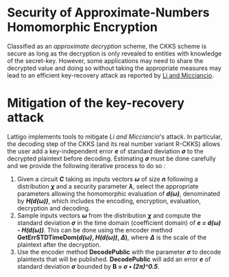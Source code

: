 # Security of Approximate-Numbers Homomorphic Encryption

Classified as an _approximate decryption_ scheme, the CKKS scheme is secure as long as the decryption is only revealed to entities with knowledge of the secret-key. However, some applications may need to share the decrypted value and doing so without taking the appropriate measures may lead to an efficient key-recovery attack as reported by  [Li and Micciancio](https://eprint.iacr.org/2020/1533). 

# Mitigation of the key-recovery attack
Lattigo implements tools to mitigate _Li and Micciancio_'s attack. In particular, the decoding step of the CKKS (and its real number variant R-CKKS) allows the user add a key-independent error **_e_** of standard deviation **_σ_** to the decrypted plaintext before decoding.
Estimating **_σ_** must be done carefully and we provide the following iterative process to do so :
 1. Given a circuit **_C_** taking as inputs vectors **_ω_** of size **_n_** following a distribution **_χ_** and a security parameter **_λ_**, select the appropriate parameters allowing the homomorphic evaluation of **_d(ω)_**, denominated by **_H(d(ω))_**, which includes the encoding, encryption, evaluation, decryption and decoding.
 2. Sample inputs vectors **_ω_** from the distribution **_χ_** and compute the standard deviation **_σ_** in the time domain (coefficient domain) of **_e = d(ω) - H(d(ω))_**. This can be done using the encoder method **GetErrSTDTimeDom(_d(ω)_, _H(d(ω))_, _Δ_)**, where **_Δ_** is the scale of the plaintext after the decryption.
 3. Use the encoder method **DecodePublic** with the parameter **_σ_** to decode plaintexts that will be published. **DecodePublic** will add an error **_e_** of standard deviation **_σ_** bounded by **B = _σ • (2π)^0.5_**.